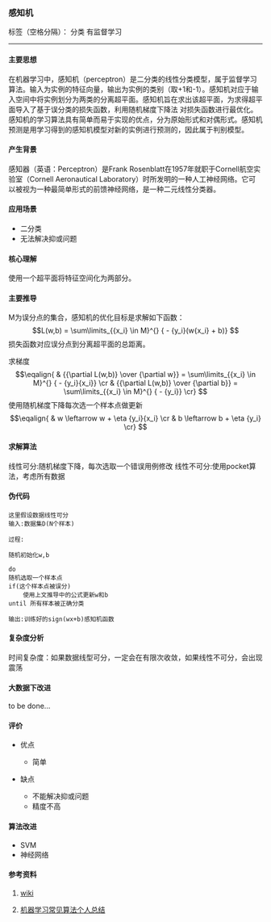 ﻿### 感知机

标签（空格分隔）： 分类 有监督学习

---

#### 主要思想

在机器学习中，感知机（perceptron）是二分类的线性分类模型，属于监督学习算法。输入为实例的特征向量，输出为实例的类别（取+1和-1）。感知机对应于输入空间中将实例划分为两类的分离超平面。感知机旨在求出该超平面，为求得超平面导入了基于误分类的损失函数，利用随机梯度下降法 对损失函数进行最优化。感知机的学习算法具有简单而易于实现的优点，分为原始形式和对偶形式。感知机预测是用学习得到的感知机模型对新的实例进行预测的，因此属于判别模型。

#### 产生背景

感知器（英语：Perceptron）是Frank Rosenblatt在1957年就职于Cornell航空实验室（Cornell Aeronautical Laboratory）时所发明的一种人工神经网络。它可以被视为一种最简单形式的前馈神经网络，是一种二元线性分类器。

#### 应用场景

* 二分类
* 无法解决抑或问题

#### 核心理解

使用一个超平面将特征空间化为两部分。

#### 主要推导

M为误分点的集合，感知机的优化目标是求解如下函数：
$$L(w,b) = \sum\limits_{{x_i} \in M}^{} { - {y_i}(w{x_i} + b)} $$
损失函数对应误分点到分离超平面的总距离。

求梯度
$$\eqalign{
  & {{\partial L(w,b)} \over {\partial w}} = \sum\limits_{{x_i} \in M}^{} { - {y_i}{x_i}}   \cr 
  & {{\partial L(w,b)} \over {\partial b}} = \sum\limits_{{x_i} \in M}^{} { - {y_i}}  \cr} $$
使用随机梯度下降每次选一个样本点做更新
$$\eqalign{
  & w \leftarrow w + \eta {y_i}{x_i}  \cr 
  & b \leftarrow b + \eta {y_i} \cr} $$

#### 求解算法

线性可分:随机梯度下降，每次选取一个错误用例修改
线性不可分:使用pocket算法，考虑所有数据

#### 伪代码

```
这里假设数据线性可分
输入:数据集D(N个样本)

过程:

随机初始化w,b

do
随机选取一个样本点
if(这个样本点被误分)
    使用上文推导中的公式更新w和b
until 所有样本被正确分类    

输出:训练好的sign(wx+b)感知机函数

```

#### 复杂度分析

时间复杂度：如果数据线型可分，一定会在有限次收敛，如果线性不可分，会出现震荡

#### 大数据下改进

to be done...

#### 评价

* 优点

  * 简单

* 缺点

  * 不能解决抑或问题
  * 精度不高

#### 算法改进

* SVM
* 神经网络

#### 参考资料

1. [wiki](https://en.wikipedia.org/wiki/Perceptron#Variants)

2. [机器学习常见算法个人总结](http://kubicode.me/2015/08/16/Machine%20Learning/Algorithm-Summary-for-Interview/)


  [1]: http://www.sersc.org/journals/IJDTA/vol7_no1/5.pdf